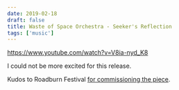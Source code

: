 ```yaml
---
date: 2019-02-18
draft: false
title: Waste of Space Orchestra - Seeker's Reflection
tags: ['music']
---
```


<https://www.youtube.com/watch?v=V8ia-nyd_K8>

I could not be more excited for this release.

Kudos to Roadburn Festival [for commissioning the piece](https://roadburn.com/premiere-waste-of-space-orchestra-seekers-reflection/).<!-- excerpt -->
